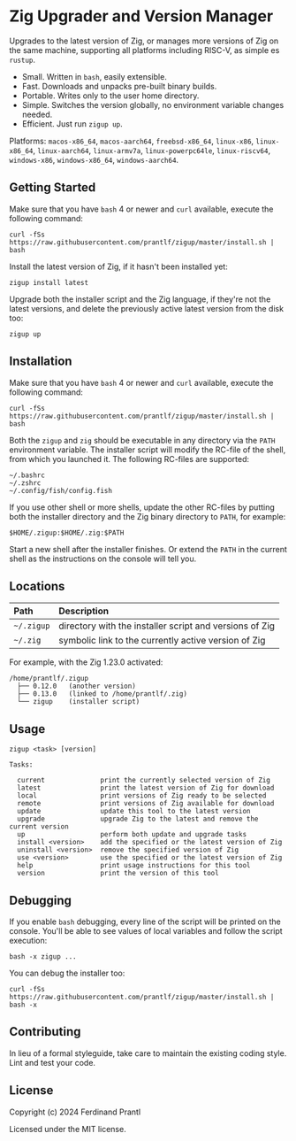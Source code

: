 # Zig Upgrader and Version Manager

Upgrades to the latest version of Zig, or manages more versions of Zig on the same machine, supporting all platforms including RISC-V, as simple es `rustup`.

* Small. Written in `bash`, easily extensible.
* Fast. Downloads and unpacks pre-built binary builds.
* Portable. Writes only to the user home directory.
* Simple. Switches the version globally, no environment variable changes needed.
* Efficient. Just run `zigup up`.

Platforms: `macos-x86_64`, `macos-aarch64`, `freebsd-x86_64`, `linux-x86`, `linux-x86_64`, `linux-aarch64`, `linux-armv7a`, `linux-powerpc64le`, `linux-riscv64`, `windows-x86`, `windows-x86_64`, `windows-aarch64`.

## Getting Started

Make sure that you have `bash` 4 or newer and `curl` available, execute the following command:

    curl -fSs https://raw.githubusercontent.com/prantlf/zigup/master/install.sh | bash

Install the latest version of Zig, if it hasn't been installed yet:

    zigup install latest

Upgrade both the installer script and the Zig language, if they're not the latest versions, and delete the previously active latest version from the disk too:

    zigup up

## Installation

Make sure that you have `bash` 4 or newer and `curl` available, execute the following command:

    curl -fSs https://raw.githubusercontent.com/prantlf/zigup/master/install.sh | bash

Both the `zigup` and `zig` should be executable in any directory via the `PATH` environment variable. The installer script will modify the RC-file of the shell, from which you launched it. The following RC-files are supported:

    ~/.bashrc
    ~/.zshrc
    ~/.config/fish/config.fish

If you use other shell or more shells, update the other RC-files by putting both the installer directory and the Zig binary directory to `PATH`, for example:

    $HOME/.zigup:$HOME/.zig:$PATH

Start a new shell after the installer finishes. Or extend the `PATH` in the current shell as the instructions on the console will tell you.

## Locations

| Path       | Description                                             |
|:-----------|:--------------------------------------------------------|
| `~/.zigup` | directory with the installer script and versions of Zig |
| `~/.zig`   | symbolic link to the currently active version of Zig    |

For example, with the Zig 1.23.0 activated:

    /home/prantlf/.zigup
      ├── 0.12.0   (another version)
      ├── 0.13.0   (linked to /home/prantlf/.zig)
      └── zigup    (installer script)

## Usage

    zigup <task> [version]

    Tasks:

      current              print the currently selected version of Zig
      latest               print the latest version of Zig for download
      local                print versions of Zig ready to be selected
      remote               print versions of Zig available for download
      update               update this tool to the latest version
      upgrade              upgrade Zig to the latest and remove the current version
      up                   perform both update and upgrade tasks
      install <version>    add the specified or the latest version of Zig
      uninstall <version>  remove the specified version of Zig
      use <version>        use the specified or the latest version of Zig
      help                 print usage instructions for this tool
      version              print the version of this tool

## Debugging

If you enable `bash` debugging, every line of the script will be printed on the console. You'll be able to see values of local variables and follow the script execution:

    bash -x zigup ...

You can debug the installer too:

    curl -fSs https://raw.githubusercontent.com/prantlf/zigup/master/install.sh | bash -x

## Contributing

In lieu of a formal styleguide, take care to maintain the existing coding style. Lint and test your code.

## License

Copyright (c) 2024 Ferdinand Prantl

Licensed under the MIT license.

